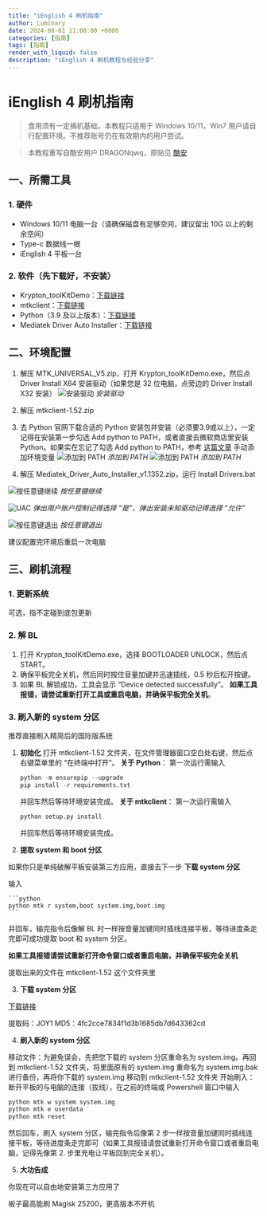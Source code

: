 ```yaml
---
title: "iEnglish 4 刷机指南"
author: Luminary
date: 2024-08-01 11:00:00 +0800
categories: [指南]
tags: [指南]
render_with_liquid: false
description: "iEnglish 4 刷机教程与经验分享"
---
```


# iEnglish 4 刷机指南

> 食用须有一定搞机基础，本教程只适用于 Windows 10/11，Win7 用户请自行配置环境。不推荐账号仍在有效期内的用户尝试。

> 本教程重写自酷安用户 DRAGONqwq，原贴见 [酷安](https://www.coolapk.com/feed/42529309?shareKey=MTE1YzZkNDJkMWIzNjQ2NzZlNGQ~)

## 一、所需工具

### 1. 硬件

- Windows 10/11 电脑一台（请确保磁盘有足够空间，建议留出 10G 以上的剩余空间）
- Type-c 数据线一根
- iEnglish 4 平板一台

### 2. 软件（先下载好，不安装）

- Krypton_toolKitDemo：[下载链接](https://hmldxhz.lanzoub.com/ihz9w06g5lxc)
- mtkclient：[下载链接](https://hmldxhz.lanzoub.com/iPBPV06g5ita)
- Python（3.9 及以上版本）：[下载链接](https://www.python.org/downloads/release/python-3913/)
- Mediatek Driver Auto Installer：[下载链接](https://hmldxhz.lanzoub.com/iZNCC0k7t9ij)

## 二、环境配置

1. 解压 MTK_UNIVERSAL_V5.zip，打开 Krypton_toolKitDemo.exe，然后点 Driver Install X64 安装驱动（如果您是 32 位电脑，点旁边的 Driver Install X32 安装）
![安装驱动](/assets/posts/2024-08-01-iEnglish4刷机指南/installDriver.png)
_安装驱动_

2. 解压 mtkclient-1.52.zip

3. 去 Python 官网下载合适的 Python 安装包并安装（必须要3.9或以上），一定记得在安装第一步勾选 Add python to PATH，或者直接去微软商店里安装 Python。如果实在忘记了勾选 Add python to PATH，参考 [这篇文章](https://blog.csdn.net/weixin_43222476/article/details/101544242) 手动添加环境变量
![添加到 PATH](/assets/posts/2024-08-01-iEnglish4刷机指南/addToPATH1.png)
_添加到 PATH_
![添加到 PATH](/assets/posts/2024-08-01-iEnglish4刷机指南/addToPATH2.png)
_添加到 PATH_

4. 解压 Mediatek_Driver_Auto_Installer_v1.1352.zip，运行 Install Drivers.bat

![按任意键继续](/assets/posts/2024-08-01-iEnglish4刷机指南/pressToContinue.png)
_按任意键继续_

![UAC](/assets/posts/2024-08-01-iEnglish4刷机指南/UAC.png)
_弹出用户账户控制记得选择 “是”，弹出安装未知驱动记得选择 “允许”_

![按任意键退出](/assets/posts/2024-08-01-iEnglish4刷机指南/pressToExit.png)
_按任意键退出_

建议配置完环境后重启一次电脑

## 三、刷机流程

### 1. 更新系统

可选，指不定碰到底包更新

### 2. 解 BL

1.  打开 Krypton_toolKitDemo.exe，选择 BOOTLOADER UNLOCK，然后点 START。
2.  确保平板完全关机，然后同时按住音量加键并迅速插线，0.5 秒后松开按键。
3.  如果 BL 解锁成功，工具会显示 “Device detected successfully”。
  **如果工具报错，请尝试重新打开工具或重启电脑，并确保平板完全关机**。

### 3. 刷入新的 system 分区

推荐直接刷入精简后的国际版系统

1. **初始化**
   打开 mtkclient-1.52 文件夹，在文件管理器窗口空白处右键，然后点右键菜单里的 “在终端中打开”。
   **关于 Python**： 第一次运行需输入
      ```python
      python -m ensurepip --upgrade
      pip install -r requirements.txt
      ```
   并回车然后等待环境安装完成。
   **关于 mtkclient**： 第一次运行需输入
      ```python
      python setup.py install
      ```
   并回车然后等待环境安装完成。

2. **提取 system 和 boot 分区**

  如果你只是单纯破解平板安装第三方应用，直接去下一步 **下载 system 分区**

  输入

    ```python
    python mtk r system,boot system.img,boot.img
    ```

  并回车，输完指令后像解 BL 时一样按音量加键同时插线连接平板，等待进度条走完即可成功提取 boot 和 system 分区。

  **如果工具报错请尝试重新打开命令窗口或者重启电脑，并确保平板完全关机**

  提取出来的文件在 mtkclient-1.52 这个文件夹里

3. **下载 system 分区**

[下载链接](https://www.123pan.com/s/hXOrVv-z5SK3.html#JOY1)

提取码：JOY1  MD5：4fc2cce7834f1d3b1685db7d643362cd

4. **刷入新的 system 分区**

  移动文件：为避免误会，先把您下载的 system 分区重命名为 system.img。再回到 mtkclient-1.52 文件夹，将里面原有的 system.img 重命名为 system.img.bak 进行备份，再将你下载的 system.img 移动到 mtkclient-1.52 文件夹
  开始刷入：断开平板的与电脑的连接（拔线），在之前的终端或 Powershell 窗口中输入

  ```python
  python mtk w system system.img
  python mtk e userdata
  python mtk reset
  ```

  然后回车，刷入 system 分区，输完指令后像第 2 步一样按音量加键同时插线连接平板，等待进度条走完即可（如果工具报错请尝试重新打开命令窗口或者重启电脑，记得先像第 2. 步里充电让平板回到完全关机）。

5. **大功告成**

  你现在可以自由地安装第三方应用了

  板子最高能刷 Magisk 25200，更高版本不开机
